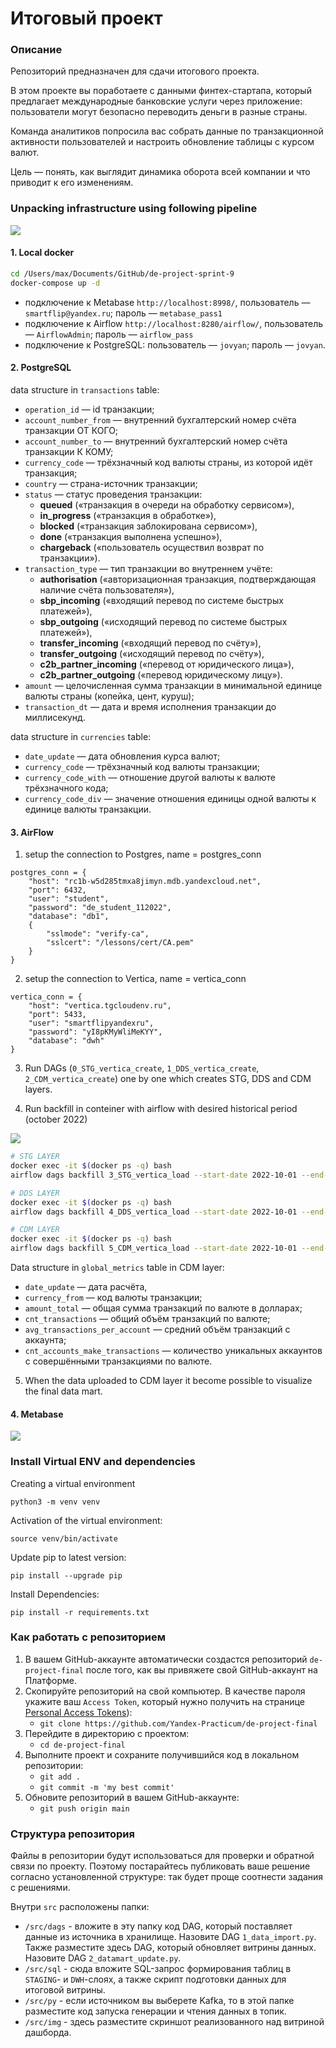# Итоговый проект

### Описание
Репозиторий предназначен для сдачи итогового проекта.

В этом проекте вы поработаете с данными финтех-стартапа, который предлагает международные банковские услуги через приложение: пользователи могут безопасно переводить деньги в разные страны. 

Команда аналитиков попросила вас собрать данные по транзакционной активности пользователей и настроить обновление таблицы с курсом валют. 

Цель — понять, как выглядит динамика оборота всей компании и что приводит к его изменениям. 

### Unpacking infrastructure using following pipeline

![](/pics/pipeline.png)

#### 1. Local docker

```bash
cd /Users/max/Documents/GitHub/de-project-sprint-9
docker-compose up -d
```

- подключение к Metabase `http://localhost:8998/`, пользователь — `smartflip@yandex.ru`; пароль — `metabase_pass1`
- подключение к Airflow `http://localhost:8280/airflow/`, пользователь — `AirflowAdmin`; пароль — `airflow_pass`
- подключение к PostgreSQL: пользователь — `jovyan`; пароль — `jovyan`.

#### 2. PostgreSQL

data structure in `transactions` table: 

- `operation_id` — id транзакции;
- `account_number_from` — внутренний бухгалтерский номер счёта транзакции ОТ КОГО;
- `account_number_to` — внутренний бухгалтерский номер счёта транзакции К КОМУ;
- `currency_code` — трёхзначный код валюты страны, из которой идёт транзакция;
- `country` — страна-источник транзакции;
- `status` — статус проведения транзакции: 
	- **queued** («транзакция в очереди на обработку сервисом»), 
	- **in_progress** («транзакция в обработке»), 
	- **blocked** («транзакция заблокирована сервисом»), 
	- **done** («транзакция выполнена успешно»), 
	- **chargeback** («пользователь осуществил возврат по транзакции»).
- `transaction_type` — тип транзакции во внутреннем учёте: 
	- **authorisation** («авторизационная транзакция, подтверждающая наличие счёта пользователя»), 
	- **sbp_incoming** («входящий перевод по системе быстрых платежей»), 
	- **sbp_outgoing** («исходящий перевод по системе быстрых платежей»), 
	- **transfer_incoming** («входящий перевод по счёту»), 
	- **transfer_outgoing** («исходящий перевод по счёту»), 
	- **c2b_partner_incoming** («перевод от юридического лица»), 
	- **c2b_partner_outgoing** («перевод юридическому лицу»).
- `amount` — целочисленная сумма транзакции в минимальной единице валюты страны (копейка, цент, куруш);
- `transaction_dt` — дата и время исполнения транзакции до миллисекунд.

data structure in `currencies` table: 

- `date_update` — дата обновления курса валют;
- `currency_code` — трёхзначный код валюты транзакции;
- `currency_code_with` — отношение другой валюты к валюте трёхзначного кода;
- `currency_code_div` — значение отношения единицы одной валюты к единице валюты транзакции.

#### 3. AirFlow

1. setup the connection to Postgres, name = postgres_conn
```
postgres_conn = {
    "host": "rc1b-w5d285tmxa8jimyn.mdb.yandexcloud.net",
    "port": 6432,
    "user": "student",
    "password": "de_student_112022",
    "database": "db1",
	{
		"sslmode": "verify-ca",  
		"sslcert": "/lessons/cert/CA.pem"
	}
}
```

2. setup the connection to Vertica, name = vertica_conn

```
vertica_conn = {
    "host": "vertica.tgcloudenv.ru",
    "port": 5433,
    "user": "smartflipyandexru",
    "password": "yI8pKMyWliMeKYY",
    "database": "dwh"
}
```

3. Run DAGs (`0_STG_vertica_create`, `1_DDS_vertica_create`, `2_CDM_vertica_create`) one by one which creates STG, DDS and CDM layers.

4. Run backfill in conteiner with airflow with desired historical period (october 2022)

![](/pics/stg_load_vertica.png)

```bash
# STG LAYER
docker exec -it $(docker ps -q) bash
airflow dags backfill 3_STG_vertica_load --start-date 2022-10-01 --end-date 2022-10-31
```

```bash
# DDS LAYER
docker exec -it $(docker ps -q) bash
airflow dags backfill 4_DDS_vertica_load --start-date 2022-10-01 --end-date 2022-10-02
```

```bash
# CDM LAYER
docker exec -it $(docker ps -q) bash
airflow dags backfill 5_CDM_vertica_load --start-date 2022-10-01 --end-date 2022-10-01
```

Data structure in `global_metrics` table in CDM layer: 

- `date_update` — дата расчёта,
- `currency_from` — код валюты транзакции;
- `amount_total` — общая сумма транзакций по валюте в долларах;
- `cnt_transactions` — общий объём транзакций по валюте;
- `avg_transactions_per_account` — средний объём транзакций с аккаунта;
- `cnt_accounts_make_transactions` — количество уникальных аккаунтов с совершёнными транзакциями по валюте.


5. When the data uploaded to CDM layer it become possible to visualize the final data mart.

#### 4. Metabase

![](/src/img/dashboard.png)


### Install Virtual ENV and dependencies

Creating a virtual environment

```python3 -m venv venv```

Activation of the virtual environment:

```source venv/bin/activate```

Update pip to latest version:

```pip install --upgrade pip```

Install Dependencies:

```pip install -r requirements.txt```

### Как работать с репозиторием
1. В вашем GitHub-аккаунте автоматически создастся репозиторий `de-project-final` после того, как вы привяжете свой GitHub-аккаунт на Платформе.
2. Скопируйте репозиторий на свой компьютер. В качестве пароля укажите ваш `Access Token`, который нужно получить на странице [Personal Access Tokens](https://github.com/settings/tokens)):
	* `git clone https://github.com/Yandex-Practicum/de-project-final`
3. Перейдите в директорию с проектом: 
	* `cd de-project-final`
4. Выполните проект и сохраните получившийся код в локальном репозитории:
	* `git add .`
	* `git commit -m 'my best commit'`
5. Обновите репозиторий в вашем GitHub-аккаунте:
	* `git push origin main`

### Структура репозитория
Файлы в репозитории будут использоваться для проверки и обратной связи по проекту. Поэтому постарайтесь публиковать ваше решение согласно установленной структуре: так будет проще соотнести задания с решениями.

Внутри `src` расположены папки:
- `/src/dags` - вложите в эту папку код DAG, который поставляет данные из источника в хранилище. Назовите DAG `1_data_import.py`. Также разместите здесь DAG, который обновляет витрины данных. Назовите DAG `2_datamart_update.py`.
- `/src/sql` - сюда вложите SQL-запрос формирования таблиц в `STAGING`- и `DWH`-слоях, а также скрипт подготовки данных для итоговой витрины.
- `/src/py` - если источником вы выберете Kafka, то в этой папке разместите код запуска генерации и чтения данных в топик.
- `/src/img` - здесь разместите скриншот реализованного над витриной дашборда.
